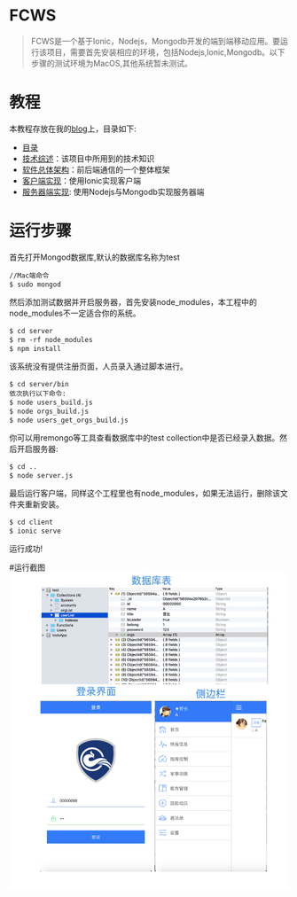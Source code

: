 FCWS
======

> FCWS是一个基于Ionic，Nodejs，Mongodb开发的端到端移动应用。要运行该项目，需要首先安装相应的环境，包括Nodejs,Ionic,Mongodb。以下步骤的测试环境为MacOS,其他系统暂未测试。

# 教程

本教程存放在我的[blog](mclspace.com)上，目录如下:
- [目录](http://mclspace.com/2015/11/21/ionic-app-0/)
- [技术综述](http://mclspace.com/2015/11/23/ionic-app-1/)：该项目中所用到的技术知识
- [软件总体架构](http://mclspace.com/2015/11/24/ionic-app-2/)：前后端通信的一个整体框架
- [客户端实现](http://mclspace.com/2015/11/28/ionic-app-3/)：使用Ionic实现客户端 
- [服务器端实现](http://mclspace.com/2015/11/28/ionic-app-4/): 使用Nodejs与Mongodb实现服务器端 

# 运行步骤
首先打开Mongod数据库,默认的数据库名称为test

```
//Mac端命令
$ sudo mongod
```

然后添加测试数据并开启服务器，首先安装node_modules，本工程中的node_modules不一定适合你的系统。

```
$ cd server
$ rm -rf node_modules
$ npm install
```

该系统没有提供注册页面，人员录入通过脚本进行。

```
$ cd server/bin
依次执行以下命令:
$ node users_build.js
$ node orgs_build.js
$ node users_get_orgs_build.js
```
你可以用remongo等工具查看数据库中的test collection中是否已经录入数据。然后开启服务器:

```
$ cd ..
$ node server.js
```

最后运行客户端，同样这个工程里也有node_modules，如果无法运行，删除该文件夹重新安装。

```
$ cd client
$ ionic serve
```
运行成功!

#运行截图
![](./images/preview.png)
